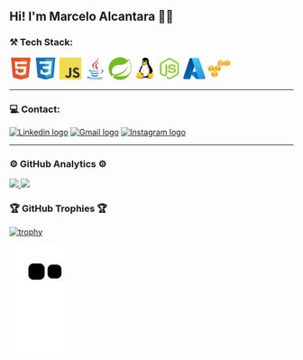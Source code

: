 ## Hi! I'm Marcelo Alcantara 👨‍💻

### ⚒️ Tech Stack:

<div>
    <img alt="HTML5 icon" height="40" width="40" src="https://raw.githubusercontent.com/devicons/devicon/master/icons/html5/html5-original.svg"/>
    <img alt="CSS3 icon" height="40" width="40" src="https://raw.githubusercontent.com/devicons/devicon/master/icons/css3/css3-original.svg"/>
    <img alt="JavaScript icon" height="40" width="40" src="https://raw.githubusercontent.com/devicons/devicon/master/icons/javascript/javascript-original.svg"/>
    <img alt="Java icon" height="40" width="40" src="https://github.com/devicons/devicon/blob/master/icons/java/java-original.svg"/>
    <img alt="Spring icon" height="40" width="40" src="https://raw.githubusercontent.com/devicons/devicon/master/icons/spring/spring-original.svg"/>
    <img alt="Linux icon" height="40" width="40" src="https://raw.githubusercontent.com/devicons/devicon/master/icons/linux/linux-original.svg"/>
    <img alt="NodeJS icon" height="40" width="40" src="https://raw.githubusercontent.com/devicons/devicon/master/icons/nodejs/nodejs-original.svg"/>
    <img alt="Azure icon" height="40" width="40" src="https://raw.githubusercontent.com/devicons/devicon/master/icons/azure/azure-original.svg"/>
    <img alt="Azure icon" height="40" width="40" src="https://raw.githubusercontent.com/devicons/devicon/master/icons/amazonwebservices/amazonwebservices-original.svg"/>
</div>

---

### 💻 Contact:

<div>
    <a href="https://www.linkedin.com/in/celoalcantara" target="_blank"><img alt ="Linkedin logo" src="https://img.shields.io/badge/LinkedIn-0077B5?style=for-the-badge&logo=linkedin&logoColor=white"/></a>
    <a href="mailto:marcelinhoalcantaracruz@gmail.com" target="_blank"><img alt ="Gmail logo" src="https://img.shields.io/badge/Gmail-D14836?style=for-the-badge&logo=gmail&logoColor=white"/></a>
    <a href="https://www.instagram.com/celobpn_/" target="_blank"><img alt ="Instagram logo" src="https://img.shields.io/badge/Instagram-E4405F?style=for-the-badge&logo=instagram&logoColor=white"/></a>    
</div>

---
### ⚙️ GitHub Analytics ⚙️

<div>
    <a href="https://github.com/MarceloACJunior">
       <img height="145em" src="https://github-readme-stats.vercel.app/api?username=MarceloACJunior&show_icons=true&theme=radical"/>
       <img height="145em" src="https://github-readme-stats.vercel.app/api/top-langs/?username=MarceloACJunior&theme=radical&layout=compact&langs_count=8"/>
    </a>
</div>

### 🏆 GitHub Trophies 🏆
[![trophy](https://github-profile-trophy.vercel.app/?username=MarceloACJunior&theme=radical)](https://github.com/MarceloACJunior/github-profile-trophy)

![Snake animation](https://github.com/MarceloACJunior/MarceloACJunior/blob/output/github-contribution-grid-snake.svg)
